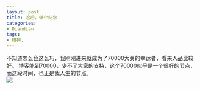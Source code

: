 ```yaml
---
layout: post
title: 哈哈，做个纪念
categories:
- Diandian
tags:
- 精神, 
---
```

不知道怎么会这么巧，我刚刚进来就成为了70000大关的幸运者，看来人品比较好。 博客能到70000，少不了大家的支持，这个70000似乎是一个很好的节点，而这段时间，也正是我人生的节点。
<br />
<img src="http://m1.img.srcdd.com/farm5/d/2012/0627/10/01BBD83FE5E7D38A66FA343D92A6B935_B500_900_500_400.JPEG" />